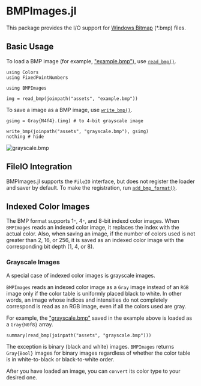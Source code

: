 # BMPImages.jl

This package provides the I/O support for
[Windows Bitmap](https://en.wikipedia.org/wiki/BMP_file_format) (*.bmp) files.

## Basic Usage

To load a BMP image (for example, ["example.bmp"](assets/example.bmp)),
use [`read_bmp()`](@ref).
```@example example
using Colors
using FixedPointNumbers

using BMPImages

img = read_bmp(joinpath("assets", "example.bmp"))
```
To save a image as a BMP image, use [`write_bmp()`](@ref).
```@example example
gsimg = Gray{N4f4}.(img) # to 4-bit grayscale image

write_bmp(joinpath("assets", "grayscale.bmp"), gsimg)
nothing # hide
```
![grayscale.bmp](assets/grayscale.bmp)

## FileIO Integration
BMPImages.jl supports the `FileIO` interface, but does not register the loader
and saver by default.
To make the registration, run [`add_bmp_format()`](@ref).

## Indexed Color Images
The BMP format supports 1-, 4-, and 8-bit indexd color images.
When `BMPImages` reads an indexed color image, it replaces the index with the
actual color. Also, when saving an image, if the number of colors used is not
greater than 2, 16, or 256, it is saved as an indexed color image with the
corresponding bit depth (1, 4, or 8).

### Grayscale Images
A special case of indexed color images is grayscale images.

`BMPImages` reads an indexed color image as a `Gray` image instead of an `RGB`
image only if the color table is uniformly placed black to white.
In other words, an image whose indices and intensities do not completely
correspond is read as an RGB image, even if all the colors used are gray.

For example, the ["grayscale.bmp"](assets/grayscale.bmp) saved in the example
above is loaded as a `Gray{N0f8}` array.
```@repl example
summary(read_bmp(joinpath("assets", "grayscale.bmp")))
```

The exception is binary (black and white) images.
`BMPImages` returns `Gray{Bool}` images for binary images regardless of whether
the color table is in white-to-black or black-to-white order.

After you have loaded an image, you can `convert` its color type to your desired
one.
